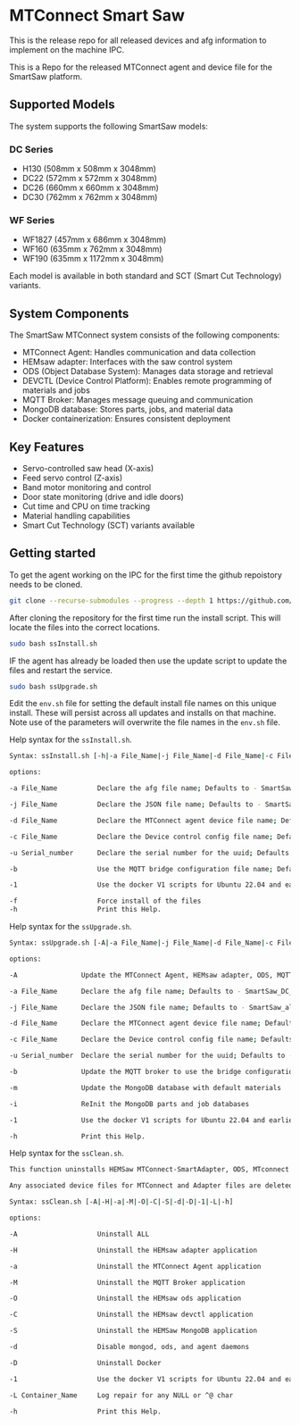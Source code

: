 # MTConnect Smart Saw

This is the release repo for all released devices and afg information to implement on the machine IPC.

This is a Repo for the released MTConnect agent and device file for the SmartSaw platform.

## Supported Models

The system supports the following SmartSaw models:

### DC Series
- H130 (508mm x 508mm x 3048mm)
- DC22 (572mm x 572mm x 3048mm)
- DC26 (660mm x 660mm x 3048mm)
- DC30 (762mm x 762mm x 3048mm)

### WF Series
- WF1827 (457mm x 686mm x 3048mm)
- WF160 (635mm x 762mm x 3048mm)
- WF190 (635mm x 1172mm x 3048mm)

Each model is available in both standard and SCT (Smart Cut Technology) variants.

## System Components

The SmartSaw MTConnect system consists of the following components:

- MTConnect Agent: Handles communication and data collection
- HEMsaw adapter: Interfaces with the saw control system
- ODS (Object Database System): Manages data storage and retrieval
- DEVCTL (Device Control Platform): Enables remote programming of materials and jobs
- MQTT Broker: Manages message queuing and communication
- MongoDB database: Stores parts, jobs, and material data
- Docker containerization: Ensures consistent deployment

## Key Features

- Servo-controlled saw head (X-axis)
- Feed servo control (Z-axis)
- Band motor monitoring and control
- Door state monitoring (drive and idle doors)
- Cut time and CPU on time tracking
- Material handling capabilities
- Smart Cut Technology (SCT) variants available

## Getting started

To get the agent working on the IPC for the first time the github repoistory needs to be cloned.

```bash
git clone --recurse-submodules --progress --depth 1 https://github.com/HEM-Inc/MTConnect_SmartSaw.git mtconnect
```

After cloning the repository for the first time run the install script. This will locate the files into the correct locations.

```bash
sudo bash ssInstall.sh
```

IF the agent has already be loaded then use the update script to update the files and restart the service.

```bash
sudo bash ssUpgrade.sh
```

Edit the `env.sh` file for setting the default install file names on this unique install. These will persist across all updates and installs on that machine. Note use of the parameters will overwrite the file names in the `env.sh` file.

Help syntax for the `ssInstall.sh`.

```bash
Syntax: ssInstall.sh [-h|-a File_Name|-j File_Name|-d File_Name|-c File_Name|-u Serial_number|-1|-f]

options:

-a File_Name          Declare the afg file name; Defaults to - SmartSaw_DC_HA.afg

-j File_Name          Declare the JSON file name; Defaults to - SmartSaw_alarms.json

-d File_Name          Declare the MTConnect agent device file name; Defaults to - SmartSaw_DC_HA.xml

-c File_Name          Declare the Device control config file name; Defaults to - devctl_json_config.json

-u Serial_number      Declare the serial number for the uuid; Defaults to - SmartSaw

-b                    Use the MQTT bridge configuration file name; Defaults to - mosq_bridge.conf

-1                    Use the docker V1 scripts for Ubuntu 22.04 and earlier base OS

-f                    Force install of the files
-h                    Print this Help.
```

Help syntax for the `ssUpgrade.sh`.

```bash
Syntax: ssUpgrade.sh [-A|-a File_Name|-j File_Name|-d File_Name|-c File_Name|-u Serial_number|-b|-m|-i|-1|-h]

options:

-A                Update the MTConnect Agent, HEMsaw adapter, ODS, MQTT, and Mongodb application

-a File_Name      Declare the afg file name; Defaults to - SmartSaw_DC_HA.afg

-j File_Name      Declare the JSON file name; Defaults to - SmartSaw_alarms.json

-d File_Name      Declare the MTConnect agent device file name; Defaults to - SmartSaw_DC_HA.xml

-c File_Name      Declare the Device control config file name; Defaults to - devctl_json_config.json

-u Serial_number  Declare the serial number for the uuid; Defaults to - SmartSaw

-b                Update the MQTT broker to use the bridge configuration; runs - mosq_bridge.conf

-m                Update the MongoDB database with default materials

-i                ReInit the MongoDB parts and job databases

-1                Use the docker V1 scripts for Ubuntu 22.04 and earlier

-h                Print this Help.
```

Help syntax for the `ssClean.sh`.

```bash
This function uninstalls HEMSaw MTConnect-SmartAdapter, ODS, MTconnect Agent and MQTT.

Any associated device files for MTConnect and Adapter files are deleted as per this repo.

Syntax: ssClean.sh [-A|-H|-a|-M|-O|-C|-S|-d|-D|-1|-L|-h]

options:

-A                    Uninstall ALL

-H                    Uninstall the HEMsaw adapter application

-a                    Uninstall the MTConnect Agent application

-M                    Uninstall the MQTT Broker application

-O                    Uninstall the HEMsaw ods application

-C                    Uninstall the HEMsaw devctl application

-S                    Uninstall the HEMSaw MongoDB application

-d                    Disable mongod, ods, and agent daemons

-D                    Uninstall Docker

-1                    Use the docker V1 scripts for Ubuntu 22.04 and earlier

-L Container_Name     Log repair for any NULL or ^@ char

-h                    Print this Help.
```
